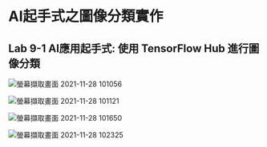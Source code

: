 # AI起手式之圖像分類實作

## Lab 9-1 AI應用起手式: 使用 TensorFlow Hub 進行圖像分類

![螢幕擷取畫面 2021-11-28 101056](https://user-images.githubusercontent.com/89327102/143726490-869aaacd-68ed-4fbd-b347-1ea081274f2b.jpg)


![螢幕擷取畫面 2021-11-28 101121](https://user-images.githubusercontent.com/89327102/143726489-edd7a260-2d3e-4d1a-966d-cfee4d34f914.jpg)


![螢幕擷取畫面 2021-11-28 101650](https://user-images.githubusercontent.com/89327102/143726496-61fc4549-5c01-4f9a-b5e6-b76544450687.jpg)

![螢幕擷取畫面 2021-11-28 102325](https://user-images.githubusercontent.com/89327102/143726498-808d00b4-6c2f-40c5-b11a-84422431cbac.jpg)














